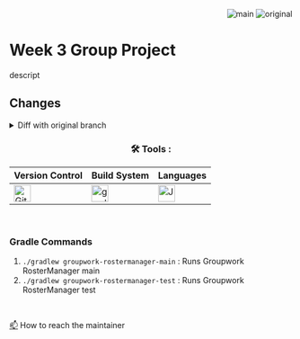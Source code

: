 <div align="right">
 
![main](https://github.com/Kyle-Gortych-Kenzie-Group-Work-T2/Week3GroupWork/actions/workflows/main.yml/badge.svg) ![original](https://github.com/Kyle-Gortych-Kenzie-Group-Work-T2/Week3GroupWork/actions/workflows/original.yml/badge.svg?branch=original)

</div>

# Week 3 Group Project
descript

## Changes
<details>
<summary>Diff with original branch</summary>

<details>
<summary>blank.java</summary>
 
```diff
blank
```
</details>

</details>

<div align="center">
 
### :hammer_and_wrench: Tools :

| Version Control | Build System | Languages |
| --------------- | ------------ | --------- |
| <img src="https://img.shields.io/badge/Git-white?style=plastic&logo=git&logoColor=red" title="Git" alt="Git" height="30"/> | <img src="https://img.shields.io/badge/Gradle-white?style=plastic&logo=gradle&logoColor=black" title="gradle" alt="gradle" height="30"/> | <img src="https://custom-icon-badges.demolab.com/badge/Java-white.svg?&sytle=plastic&logo=java" title="Java" alt="Java" height="30"/> |
</div>
<br>

### Gradle Commands
1. `./gradlew groupwork-rostermanager-main` : Runs Groupwork RosterManager main
2. `./gradlew groupwork-rostermanager-test` : Runs Groupwork RosterManager test
<br>

<a href="your-gmail-link?">:mailbox:</a> How to reach the maintainer
